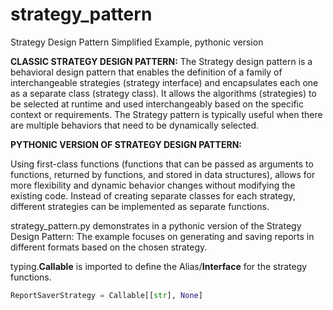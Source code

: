 # strategy_pattern
Strategy Design Pattern Simplified Example, pythonic version

**CLASSIC STRATEGY DESIGN PATTERN:**
The Strategy design pattern is a behavioral design pattern that enables the definition of a family of interchangeable strategies (strategy interface) and encapsulates each one as a separate class (strategy class). It allows the algorithms (strategies) to be selected at runtime and used interchangeably based on the specific context or requirements. The Strategy pattern is typically useful when there are multiple behaviors that need to be dynamically selected.


**PYTHONIC VERSION OF STRATEGY DESIGN PATTERN:**

Using first-class functions (functions that can be passed as arguments to functions, returned by functions, and stored in data structures), allows for more flexibility and dynamic behavior changes without modifying the existing code. Instead of creating separate classes for each strategy, different strategies can be implemented as separate functions.
 
strategy_pattern.py demonstrates in a pythonic version of the Strategy Design Pattern: The example focuses on generating and saving reports in different formats based on the chosen strategy.

typing.**Callable** is imported to define the Alias/**Interface** for the strategy functions.

```python
ReportSaverStrategy = Callable[[str], None]
